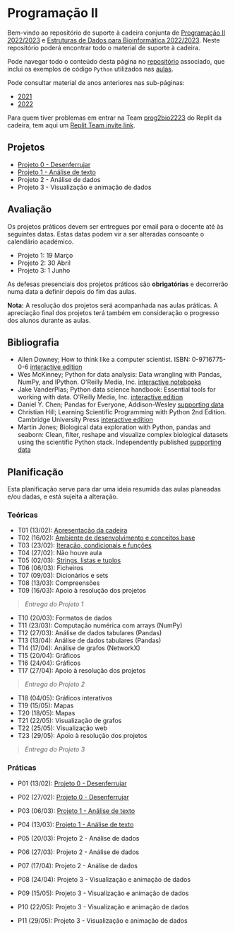 # Programação II

Bem-vindo ao repositório de suporte à cadeira conjunta de [Programação II 2022/2023](https://sigarra.up.pt/fcup/pt/UCURR_GERAL.FICHA_UC_VIEW?pv_ocorrencia_id=507426) e [Estruturas de Dados para Bioinformática 2022/2023](https://sigarra.up.pt/fcup/pt/UCURR_GERAL.FICHA_UC_VIEW?pv_ocorrencia_id=507392).
Neste repositório poderá encontrar todo o material de suporte à cadeira.

Pode navegar todo o conteúdo desta página no [repositório](https://github.com/hpacheco/progii) associado, que inclui os exemplos de código `Python` utilizados nas [aulas](https://github.com/hpacheco/progii/tree/master/scripts/aulas).

Pode consultar material de anos anteriores nas sub-páginas:

* [2021](2021/)
* [2022](2022/)

Para quem tiver problemas em entrar na Team [prog2bio2223](https://replit.com/team/prog2bio2223) do Replit da cadeira, tem aqui um [Replit Team invite link](https://replit.com/teams/join/fehodxuujtfzwgmwtzphocqwqwmbexls-prog2bio2223).

## Projetos

* [Projeto 0 - Desenferrujar](projetos/Projeto0.md)
* [Projeto 1 - Análise de texto](projetos/Projeto1.md)
* Projeto 2 - Análise de dados
* Projeto 3 - Visualização e animação de dados

## Avaliação

Os projetos práticos devem ser entregues por email para o docente até às seguintes datas.
Estas datas podem vir a ser alteradas consoante o calendário académico.

* Projeto 1: 19 Março
* Projeto 2: 30 Abril
* Projeto 3: 1 Junho

As defesas presenciais dos projetos práticos são **obrigatórias** e decorrerão numa data a definir depois do fim das aulas.

**Nota:** A resolução dos projetos será acompanhada nas aulas práticas. A apreciação final dos projetos terá também em consideração o progresso dos alunos durante as aulas.

## Bibliografia

- Allen Downey; How to think like a computer scientist. ISBN: 0-9716775-0-6 [interactive edition](https://runestone.academy/runestone/books/published/thinkcspy/index.html) 
- Wes McKinney; Python for data analysis: Data wrangling with Pandas, NumPy, and IPython. O'Reilly Media, Inc. [interactive notebooks](https://github.com/wesm/pydata-book)
- Jake VanderPlas; Python data science handbook: Essential tools for working with data. O'Reilly Media, Inc. [interactive edition](https://jakevdp.github.io/PythonDataScienceHandbook/)
- Daniel Y. Chen; Pandas for Everyone, Addison-Wesley [supporting data](https://github.com/chendaniely/pandas_for_everyone)
- Christian Hill; Learning Scientific Programming with Python 2nd Edition. Cambridge University Press [interactive edition](https://scipython.com/book2/)
- Martin Jones; Biological data exploration with Python, pandas and seaborn: Clean, filter, reshape and visualize complex biological datasets using the scientific Python stack. Independently published [supporting data](https://pythonforbiologists.com/)

## Planificação

Esta planificação serve para dar uma ideia resumida das aulas planeadas e/ou dadas, e está sujeita a alteração.

### Teóricas

* T01 (13/02): [Apresentação da cadeira](slides/t01.pdf)
* T02 (16/02): [Ambiente de desenvolvimento e conceitos base](slides/t02.pdf)
* T03 (23/02): [Iteração, condicionais e funções](slides/t03.pdf)
* T04 (27/02): Não houve aula
* T05 (02/03): [Strings, listas e tuplos](slides/t05.pdf) 
* T06 (06/03): Ficheiros
* T07 (09/03): Dicionários e sets
* T08 (13/03): Compreensões
* T09 (16/03): Apoio à resolução dos projetos

> *Entrega do Projeto 1*

* T10 (20/03): Formatos de dados
* T11 (23/03): Computação numérica com arrays (NumPy)
* T12 (27/03): Análise de dados tabulares (Pandas)
* T13 (13/04): Análise de dados tabulares (Pandas)
* T14 (17/04): Análise de grafos (NetworkX)
* T15 (20/04): Gráficos
* T16 (24/04): Gráficos
* T17 (27/04): Apoio à resolução dos projetos 

> *Entrega do Projeto 2*

* T18 (04/05): Gráficos interativos
* T19 (15/05): Mapas
* T20 (18/05): Mapas
* T21 (22/05): Visualização de grafos
* T22 (25/05): Visualização web
* T23 (29/05): Apoio à resolução dos projetos 

> *Entrega do Projeto 3*

### Práticas

* P01 (13/02): [Projeto 0 - Desenferrujar](projetos/Projeto0.md)
* P02 (27/02): [Projeto 0 - Desenferrujar](projetos/Projeto0.md)
* P03 (06/03): [Projeto 1 - Análise de texto](projetos/Projeto1.md)
* P04 (13/03): [Projeto 1 - Análise de texto](projetos/Projeto1.md)

* P05 (20/03): Projeto 2 - Análise de dados
* P06 (27/03): Projeto 2 - Análise de dados
* P07 (17/04): Projeto 2 - Análise de dados

* P08 (24/04): Projeto 3 - Visualização e animação de dados
* P09 (15/05): Projeto 3 - Visualização e animação de dados
* P10 (22/05): Projeto 3 - Visualização e animação de dados
* P11 (29/05): Projeto 3 - Visualização e animação de dados

